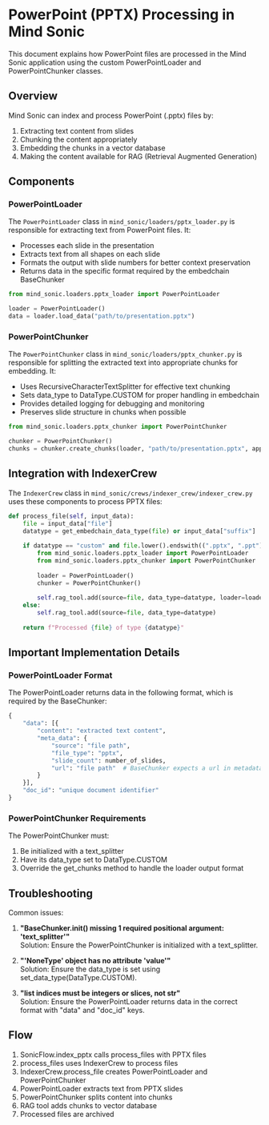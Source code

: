# PowerPoint (PPTX) Processing in Mind Sonic

This document explains how PowerPoint files are processed in the Mind Sonic application using the custom PowerPointLoader and PowerPointChunker classes.

## Overview

Mind Sonic can index and process PowerPoint (.pptx) files by:

1. Extracting text content from slides
2. Chunking the content appropriately
3. Embedding the chunks in a vector database
4. Making the content available for RAG (Retrieval Augmented Generation)

## Components

### PowerPointLoader

The `PowerPointLoader` class in `mind_sonic/loaders/pptx_loader.py` is responsible for extracting text from PowerPoint files. It:

- Processes each slide in the presentation
- Extracts text from all shapes on each slide
- Formats the output with slide numbers for better context preservation
- Returns data in the specific format required by the embedchain BaseChunker

```python
from mind_sonic.loaders.pptx_loader import PowerPointLoader

loader = PowerPointLoader()
data = loader.load_data("path/to/presentation.pptx")
```

### PowerPointChunker

The `PowerPointChunker` class in `mind_sonic/loaders/pptx_chunker.py` is responsible for splitting the extracted text into appropriate chunks for embedding. It:

- Uses RecursiveCharacterTextSplitter for effective text chunking
- Sets data_type to DataType.CUSTOM for proper handling in embedchain
- Provides detailed logging for debugging and monitoring
- Preserves slide structure in chunks when possible

```python
from mind_sonic.loaders.pptx_chunker import PowerPointChunker

chunker = PowerPointChunker()
chunks = chunker.create_chunks(loader, "path/to/presentation.pptx", app_id="default-app-id")
```

## Integration with IndexerCrew

The `IndexerCrew` class in `mind_sonic/crews/indexer_crew/indexer_crew.py` uses these components to process PPTX files:

```python
def process_file(self, input_data):
    file = input_data["file"]
    datatype = get_embedchain_data_type(file) or input_data["suffix"]
    
    if datatype == "custom" and file.lower().endswith((".pptx", ".ppt")):
        from mind_sonic.loaders.pptx_loader import PowerPointLoader
        from mind_sonic.loaders.pptx_chunker import PowerPointChunker
        
        loader = PowerPointLoader()
        chunker = PowerPointChunker()
        
        self.rag_tool.add(source=file, data_type=datatype, loader=loader, chunker=chunker)
    else:
        self.rag_tool.add(source=file, data_type=datatype)
        
    return f"Processed {file} of type {datatype}"
```

## Important Implementation Details

### PowerPointLoader Format

The PowerPointLoader returns data in the following format, which is required by the BaseChunker:

```python
{
    "data": [{
        "content": "extracted text content",
        "meta_data": {
            "source": "file path",
            "file_type": "pptx",
            "slide_count": number_of_slides,
            "url": "file path"  # BaseChunker expects a url in metadata
        }
    }],
    "doc_id": "unique document identifier"
}
```

### PowerPointChunker Requirements

The PowerPointChunker must:

1. Be initialized with a text_splitter
2. Have its data_type set to DataType.CUSTOM
3. Override the get_chunks method to handle the loader output format

## Troubleshooting

Common issues:

1. **"BaseChunker.**init**() missing 1 required positional argument: 'text_splitter'"**  
   Solution: Ensure the PowerPointChunker is initialized with a text_splitter.

2. **"'NoneType' object has no attribute 'value'"**  
   Solution: Ensure the data_type is set using set_data_type(DataType.CUSTOM).

3. **"list indices must be integers or slices, not str"**  
   Solution: Ensure the PowerPointLoader returns data in the correct format with "data" and "doc_id" keys.

## Flow

1. SonicFlow.index_pptx calls process_files with PPTX files
2. process_files uses IndexerCrew to process files
3. IndexerCrew.process_file creates PowerPointLoader and PowerPointChunker
4. PowerPointLoader extracts text from PPTX slides
5. PowerPointChunker splits content into chunks
6. RAG tool adds chunks to vector database
7. Processed files are archived
